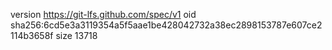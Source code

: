 version https://git-lfs.github.com/spec/v1
oid sha256:6cd5e3a3119354a5f5aae1be428042732a38ec2898153787e607ce2114b3658f
size 13718
